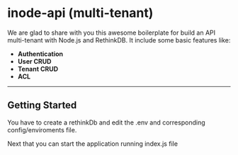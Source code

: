 inode-api (multi-tenant)
===================

We are glad to share with you this awesome boilerplate for build an API multi-tenant with Node.js and RethinkDB. It include some basic features like:

 - **Authentication** 
 - **User CRUD**
 - **Tenant CRUD**
 - **ACL**

----------


Getting Started
-------------

You have to create a rethinkDb and edit the .env and corresponding config/enviroments file.

Next that you can start the application running index.js file

